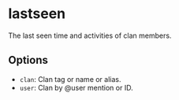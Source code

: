 # lastseen

The last seen time and activities of clan members.

## Options

* `clan`: Clan tag or name or alias.
* `user`: Clan by @user mention or ID.
